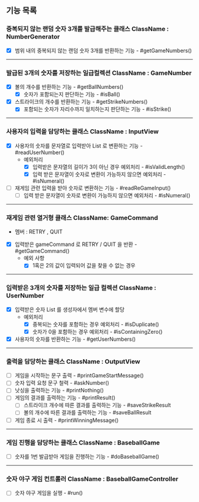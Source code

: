 ## 기능 목록

### 중복되지 않는 랜덤 숫자 3개를 발급해주는 클래스 ClassName : NumberGenerator
- [x] 범위 내의 중복되지 않는 랜덤 숫자 3개를 반환하는 기능 - #getGameNumbers()
---
### 발급된 3개의 숫자를 저장하는 일급컬렉션 ClassName : GameNumber
- [x] 볼의 개수를 반환하는 기능 - #getBallNumbers()
  - [x] 숫자가 포함되는지 판단하는 기능 - #isBall()
- [x] 스트라이크의 개수를 반환하는 기능 - #getStrikeNumbers()
  - [x] 포함되는 숫자가 자리수까지 일치하는지 판단하는 기능 - #isStrike()
---
### 사용자의 입력을 담당하는 클래스 ClassName : InputView
- [x] 사용자의 숫자를 문자열로 입력받아 List 로 변환하는 기능 - #readUserNumber()
  - 예외처리
    - [x] 입력받은 문자열의 길이가 3이 아닌 경우 예외처리 - #isValidLength()
    - [x] 입력 받은 문자열이 숫자로 변환이 가능하지 않으면 예외처리 - #isNumeral()
- [ ] 재게임 관련 입력을 받아 숫자로 변환하는 기능 - #readReGameInput()
  - [ ] 입력 받은 문자열이 숫자로 변환이 가능하지 않으면 예외처리 - #isNumeral()
---
### 재게임 관련 열거형 클래스 ClassName: GameCommand
- 멤버 : RETRY , QUIT
- [x] 입력받은 gameCommand 로 RETRY / QUIT 을 반환 - #getGameCommand()
  - 예외 사항
    - [x] 1혹은 2의 값이 입력되어 값을 찾을 수 없는 경우 
---
### 입력받은 3개의 숫자를 저장하는 일급 컬렉션 ClassName : UserNumber
- [x] 입력받은 숫자 List 를 생성자에서 멤버 변수에 할당
  - 예외처리
    - [x] 중복되는 숫자를 포함하는 경우 예외처리 - #isDuplicate()
    - [x] 숫자가 0을 포함하는 경우 예외처리 - #isContainingZero()
- [x] 사용자의 숫자를 반환하는 기능 - #getUserNumbers()
---
### 출력을 담당하는 클래스 ClassName : OutputView
- [ ] 게임을 시작하는 문구 출력 - #printGameStartMessage()
- [ ] 숫자 입력 요청 문구 철력 - #askNumber()
- [ ] 낫싱을 출력하는 기능 - #printNothing()
- [ ] 게임의 결과를 출력하는 기능 - #printResult()
  - [ ] 스트라이크 개수에 따른 결과를 출력하는 기능 - #saveStrikeResult
  - [ ] 볼의 개수에 따른 결과를 출력하는 기능 - #saveBallResult
- [ ] 게임 종료 시 출력 - #printWinningMessage()
---
### 게임 진행을 담당하는 클래스 ClassName : BaseballGame
- [ ] 숫자를 1번 발급받아 게임을 진행하는 기능 - #doBaseballGame()
---
### 숫자 야구 게임 컨트롤러 ClassName : BaseballGameController
- [ ] 숫자 야구 게임을 실행 - #run()

